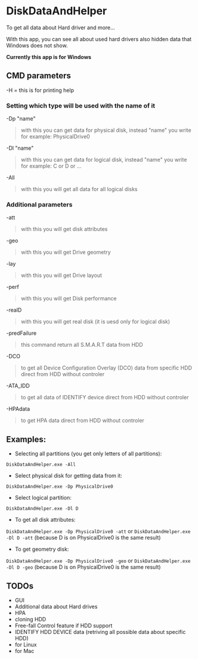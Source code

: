 # DiskDataAndHelper
To get all data about Hard driver and more...

With this app, you can see all about used hard drivers also hidden data that Windows does not show. 

**__Currently this app is for Windows__**

## CMD parameters

-H  = this is for printing help

### Setting which type will be used with the name of it
-Dp "name"
> with this you can get data for physical disk, instead "name" you write for example: PhysicalDrive0

-Dl "name"
> with this you can get data for logical disk, instead "name" you write for example: C or D or ...

-All
> with this you will get all data for all logical disks

### Additional parameters
-att
> with this you will get disk attributes

-geo
> with this you will get Drive geometry

-lay
> with this you will get Drive layout

-perf
> with this you will get Disk performance

-realD
> with this you will get real disk (it is uesd only for logical disk)

-predFailure
> this command return all S.M.A.R.T data from HDD

-DCO
> to get all Device Configuration Overlay (DCO) data from specific HDD direct from HDD without controler

-ATA_IDD
> to get all data of IDENTIFY device direct from HDD without controler

-HPAdata
> to get HPA data direct from HDD without controler


## Examples:

- Selecting all partitions (you get only letters of all partitions):

```DiskDataAndHelper.exe -All```

- Select physical disk for getting data from it:

```DiskDataAndHelper.exe -Dp PhysicalDrive0```

- Select logical partition:

```DiskDataAndHelper.exe -Dl D```

- To get all disk attributes:

```DiskDataAndHelper.exe -Dp PhysicalDrive0 -att``` or ```DiskDataAndHelper.exe -Dl D -att``` (because D is on PhysicalDrive0 is the same result)

- To get geometry disk:

```DiskDataAndHelper.exe -Dp PhysicalDrive0 -geo``` or ```DiskDataAndHelper.exe -Dl D -geo``` (because D is on PhysicalDrive0 is the same result)


## TODOs
- GUI
- Additional data about Hard drives
- HPA
- cloning HDD
- Free-fall Control feature if HDD support
- IDENTIFY HDD DEVICE data (retriving all possible data about specific HDD)
- for Linux
- for Mac

